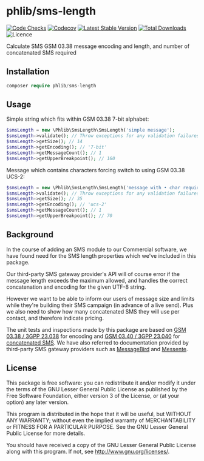 # phlib/sms-length

[![Code Checks](https://img.shields.io/github/workflow/status/phlib/sms-length/CodeChecks?logo=github)](https://github.com/phlib/sms-length/actions/workflows/code-checks.yml)
[![Codecov](https://img.shields.io/codecov/c/github/phlib/sms-length.svg?logo=codecov)](https://codecov.io/gh/phlib/sms-length)
[![Latest Stable Version](https://img.shields.io/packagist/v/phlib/sms-length.svg?logo=packagist)](https://packagist.org/packages/phlib/sms-length)
[![Total Downloads](https://img.shields.io/packagist/dt/phlib/sms-length.svg?logo=packagist)](https://packagist.org/packages/phlib/sms-length)
![Licence](https://img.shields.io/github/license/phlib/sms-length.svg)

Calculate SMS GSM 03.38 message encoding and length, and number of concatenated SMS required

## Installation

```php
composer require phlib/sms-length
```

## Usage

Simple string which fits within GSM 03.38 7-bit alphabet:

```php
$smsLength = new \Phlib\SmsLength\SmsLength('simple message');
$smsLength->validate(); // Throw exceptions for any validation failures
$smsLength->getSize(); // 14
$smsLength->getEncoding(); // '7-bit'
$smsLength->getMessageCount(); // 1
$smsLength->getUpperBreakpoint(); // 160
```

Message which contains characters forcing switch to using GSM 03.38 UCS-2:

```php
$smsLength = new \Phlib\SmsLength\SmsLength('message with • char requiring UCS-2');
$smsLength->validate(); // Throw exceptions for any validation failures
$smsLength->getSize(); // 35
$smsLength->getEncoding(); // 'ucs-2'
$smsLength->getMessageCount(); // 1
$smsLength->getUpperBreakpoint(); // 70
```

## Background

In the course of adding an SMS module to our Commercial software, we have found
need for the SMS length properties which we've included in this package.

Our third-party SMS gateway provider's API will of course error if the message
length exceeds the maximum allowed, and handles the correct concatenation and
encoding for the given UTF-8 string.

However we want to be able to inform our users of message size and limits while
they're building their SMS campaign (in advance of a live send). Plus we also
need to show how many concatenated SMS they will use per contact, and therefore
indicate pricing.

The unit tests and inspections made by this package are based on
[GSM 03.38 / 3GPP 23.038](https://en.wikipedia.org/wiki/GSM_03.38) for encoding
and [GSM 03.40 / 3GPP 23.040](https://en.wikipedia.org/wiki/GSM_03.40) for
[concatenated SMS](https://en.wikipedia.org/wiki/Concatenated_SMS). We have also
referred to documentation provided by third-party SMS gateway providers such as
[MessageBird](https://support.messagebird.com/hc/en-us/articles/208739745-How-long-can-a-text-message-be-)
and [Messente](https://messente.com/documentation/tools/sms-length-calculator).

## License

This package is free software: you can redistribute it and/or modify
it under the terms of the GNU Lesser General Public License as published by
the Free Software Foundation, either version 3 of the License, or
(at your option) any later version.

This program is distributed in the hope that it will be useful,
but WITHOUT ANY WARRANTY; without even the implied warranty of
MERCHANTABILITY or FITNESS FOR A PARTICULAR PURPOSE.  See the
GNU Lesser General Public License for more details.

You should have received a copy of the GNU Lesser General Public License
along with this program.  If not, see <http://www.gnu.org/licenses/>.
